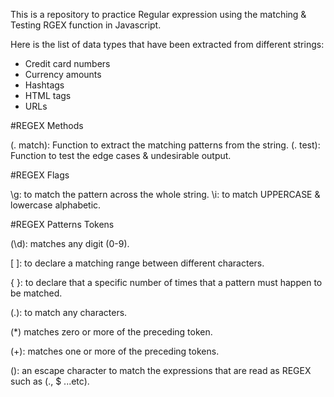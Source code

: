 This is a repository to practice Regular expression using the matching & Testing RGEX function in Javascript.

Here is the list of data types that have been extracted from different strings: 

- Credit card numbers
- Currency amounts
- Hashtags
- HTML tags
- URLs

#REGEX Methods

(. match): Function to extract the matching patterns from the string.
(. test): Function to test the edge cases & undesirable output.

#REGEX Flags

\g: to match the pattern across the whole string.
\i: to match UPPERCASE & lowercase alphabetic.

#REGEX Patterns Tokens

(\d):  matches any digit (0-9).

[ ]: to declare a matching range between different characters.

{ }: to declare that a specific number of times that a pattern must happen to be matched.

(.): to match any characters.

(*) matches zero or more of the preceding token.

(+): matches one or more of the preceding tokens.

(\):  an escape character to match the expressions that are read as REGEX such as (., $ ...etc).
